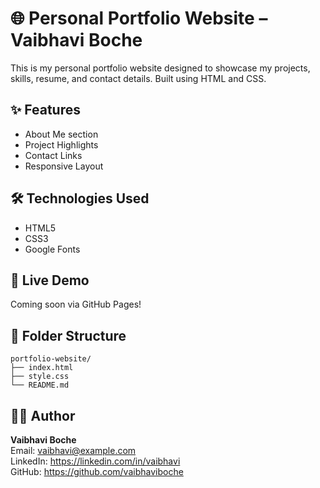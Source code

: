 # 🌐 Personal Portfolio Website – Vaibhavi Boche

This is my personal portfolio website designed to showcase my projects, skills, resume, and contact details. Built using HTML and CSS.

## ✨ Features

- About Me section
- Project Highlights
- Contact Links
- Responsive Layout

## 🛠️ Technologies Used

- HTML5
- CSS3
- Google Fonts

## 🔗 Live Demo

Coming soon via GitHub Pages!

## 📁 Folder Structure

```
portfolio-website/
├── index.html
├── style.css
└── README.md
```

## 🧑‍💻 Author

**Vaibhavi Boche**  
Email: vaibhavi@example.com  
LinkedIn: https://linkedin.com/in/vaibhavi  
GitHub: https://github.com/vaibhaviboche

